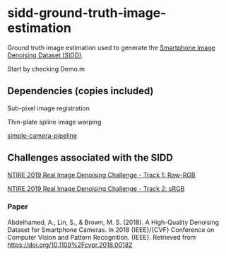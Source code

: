 # sidd-ground-truth-image-estimation

Ground truth image estimation used to generate the [Smartphone Image Denoising Dataset (SIDD)](https://www.eecs.yorku.ca/~kamel/sidd/).

Start by checking Demo.m

## Dependencies (copies included)

Sub-pixel image registration

Thin-plate spline image warping

[simple-camera-pipeline](https://github.com/AbdoKamel/simple-camera-pipeline)

## Challenges associated with the SIDD

[NTIRE 2019 Real Image Denoising Challenge - Track 1: Raw-RGB](https://competitions.codalab.org/competitions/21258)

[NTIRE 2019 Real Image Denoising Challenge - Track 2: sRGB](https://competitions.codalab.org/competitions/21266)

### Paper

Abdelhamed, A., Lin, S., & Brown, M. S. (2018). A High-Quality Denoising Dataset for Smartphone Cameras. In 2018 {IEEE}/{CVF} Conference on Computer Vision and Pattern Recognition. {IEEE}. Retrieved from https://doi.org/10.1109%2Fcvpr.2018.00182

